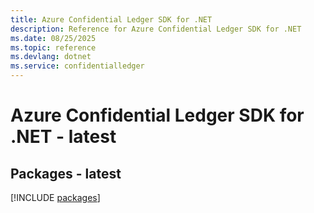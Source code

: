 ```yaml
---
title: Azure Confidential Ledger SDK for .NET
description: Reference for Azure Confidential Ledger SDK for .NET
ms.date: 08/25/2025
ms.topic: reference
ms.devlang: dotnet
ms.service: confidentialledger
---
```

# Azure Confidential Ledger SDK for .NET - latest
## Packages - latest
[!INCLUDE [packages](confidential-ledger-index.md)]